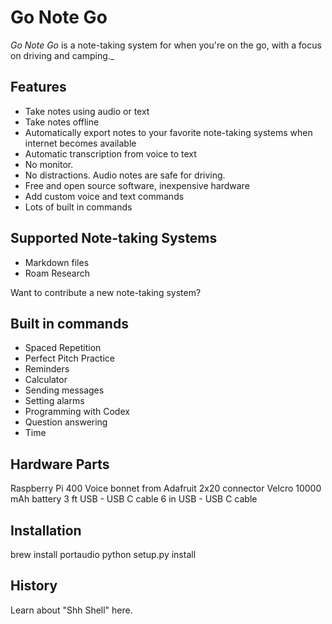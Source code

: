 # Go Note Go

_Go Note Go_ is a note-taking system for when you're on the go, with a focus on driving and camping._

## Features

* Take notes using audio or text
* Take notes offline
* Automatically export notes to your favorite note-taking systems when internet becomes available
* Automatic transcription from voice to text
* No monitor.
* No distractions. Audio notes are safe for driving.
* Free and open source software, inexpensive hardware
* Add custom voice and text commands
* Lots of built in commands

## Supported Note-taking Systems

* Markdown files
* Roam Research

Want to contribute a new note-taking system?

## Built in commands

* Spaced Repetition
* Perfect Pitch Practice
* Reminders
* Calculator
* Sending messages
* Setting alarms
* Programming with Codex
* Question answering
* Time

## Hardware Parts

Raspberry Pi 400
Voice bonnet from Adafruit
2x20 connector
Velcro
10000 mAh battery
3 ft USB - USB C cable
6 in USB - USB C cable

## Installation

brew install portaudio
python setup.py install

## History

Learn about "Shh Shell" here.
